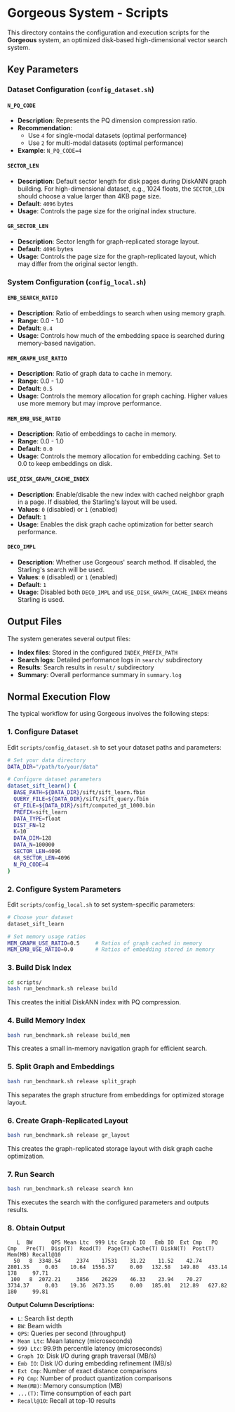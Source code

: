 # Gorgeous System - Scripts

This directory contains the configuration and execution scripts for the **Gorgeous** system, an optimized disk-based high-dimensional vector search system.

## Key Parameters

### Dataset Configuration (`config_dataset.sh`)

#### `N_PQ_CODE`
- **Description**: Represents the PQ dimension compression ratio.
- **Recommendation**: 
  - Use `4` for single-modal datasets (optimal performance)
  - Use `2` for multi-modal datasets (optimal performance)
- **Example**: `N_PQ_CODE=4`

#### `SECTOR_LEN`
- **Description**: Default sector length for disk pages during DiskANN graph building. For high-dimensional dataset, e.g., 1024 floats, the `SECTOR_LEN` should choose a value larger than 4KB page size.
- **Default**: `4096` bytes
- **Usage**: Controls the page size for the original index structure.

#### `GR_SECTOR_LEN`
- **Description**: Sector length for graph-replicated storage layout.
- **Default**: `4096` bytes
- **Usage**: Controls the page size for the graph-replicated layout, which may differ from the original sector length.

### System Configuration (`config_local.sh`)

#### `EMB_SEARCH_RATIO`
- **Description**: Ratio of embeddings to search when using memory graph.
- **Range**: 0.0 - 1.0
- **Default**: `0.4`
- **Usage**: Controls how much of the embedding space is searched during memory-based navigation.

#### `MEM_GRAPH_USE_RATIO`
- **Description**: Ratio of graph data to cache in memory.
- **Range**: 0.0 - 1.0
- **Default**: `0.5`
- **Usage**: Controls the memory allocation for graph caching. Higher values use more memory but may improve performance.

#### `MEM_EMB_USE_RATIO`
- **Description**: Ratio of embeddings to cache in memory.
- **Range**: 0.0 - 1.0
- **Default**: `0.0`
- **Usage**: Controls the memory allocation for embedding caching. Set to 0.0 to keep embeddings on disk.

#### `USE_DISK_GRAPH_CACHE_INDEX`
- **Description**: Enable/disable the new index with cached neighbor graph in a page. If disabled, the Starling's layout will be used.
- **Values**: `0` (disabled) or `1` (enabled)
- **Default**: `1`
- **Usage**: Enables the disk graph cache optimization for better search performance.

#### `DECO_IMPL`
- **Description**: Whether use Gorgeous' search method. If disabled, the Starling's search will be used.
- **Values**: `0` (disabled) or `1` (enabled)
- **Default**: `1`
- **Usage**: Disabled both `DECO_IMPL` and `USE_DISK_GRAPH_CACHE_INDEX` means Starling is used.


## Output Files

The system generates several output files:
- **Index files**: Stored in the configured `INDEX_PREFIX_PATH`
- **Search logs**: Detailed performance logs in `search/` subdirectory
- **Results**: Search results in `result/` subdirectory
- **Summary**: Overall performance summary in `summary.log`


## Normal Execution Flow

The typical workflow for using Gorgeous involves the following steps:

### 1. Configure Dataset
Edit `scripts/config_dataset.sh` to set your dataset paths and parameters:
```bash
# Set your data directory
DATA_DIR="/path/to/your/data"

# Configure dataset parameters
dataset_sift_learn() {
  BASE_PATH=${DATA_DIR}/sift/sift_learn.fbin
  QUERY_FILE=${DATA_DIR}/sift/sift_query.fbin
  GT_FILE=${DATA_DIR}/sift/computed_gt_1000.bin
  PREFIX=sift_learn
  DATA_TYPE=float
  DIST_FN=l2
  K=10
  DATA_DIM=128
  DATA_N=100000
  SECTOR_LEN=4096
  GR_SECTOR_LEN=4096
  N_PQ_CODE=4
}
```

### 2. Configure System Parameters
Edit `scripts/config_local.sh` to set system-specific parameters:
```bash
# Choose your dataset
dataset_sift_learn

# Set memory usage ratios
MEM_GRAPH_USE_RATIO=0.5     # Ratios of graph cached in memory
MEM_EMB_USE_RATIO=0.0       # Ratios of embedding stored in memory
```

### 3. Build Disk Index
```bash
cd scripts/
bash run_benchmark.sh release build
```
This creates the initial DiskANN index with PQ compression.

### 4. Build Memory Index
```bash
bash run_benchmark.sh release build_mem
```
This creates a small in-memory navigation graph for efficient search.

### 5. Split Graph and Embeddings
```bash
bash run_benchmark.sh release split_graph
```
This separates the graph structure from embeddings for optimized storage layout.

### 6. Create Graph-Replicated Layout
```bash
bash run_benchmark.sh release gr_layout
```
This creates the graph-replicated storage layout with disk graph cache optimization.

### 7. Run Search
```bash
bash run_benchmark.sh release search knn
```
This executes the search with the configured parameters and outputs results.

### 8. Obtain Output

```
   L  BW      QPS Mean Ltc  999 Ltc Graph IO   Emb IO  Ext Cmp   PQ Cmp   Pre(T)  Disp(T)  Read(T)  Page(T) Cache(T) DiskN(T)  Post(T)  Mem(MB) Recall@10
  50   8  3348.54     2374    17531    31.22    11.52    42.74  2801.35     0.03    10.64  1556.37     0.00   132.58   149.80   433.14      178     97.71
 100   8  2072.21     3856    26229    46.33    23.94    70.27  3734.37     0.03    19.36  2673.35     0.00   185.01   212.89   627.82      180     99.81
```

**Output Column Descriptions:**
- `L`: Search list depth
- `BW`: Beam width
- `QPS`: Queries per second (throughput)
- `Mean Ltc`: Mean latency (microseconds)
- `999 Ltc`: 99.9th percentile latency (microseconds)
- `Graph IO`: Disk I/O during graph traversal (MB/s)
- `Emb IO`: Disk I/O during embedding refinement (MB/s)
- `Ext Cmp`: Number of exact distance comparisons
- `PQ Cmp`: Number of product quantization comparisons
- `Mem(MB)`: Memory consumption (MB)
- `...(T)`: Time consumption of each part
- `Recall@10`: Recall at top-10 results
